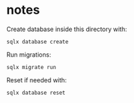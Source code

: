 # notes

Create database inside this directory with:

`sqlx database create`

Run migrations:

`sqlx migrate run`

Reset if needed with:

`sqlx database reset`
